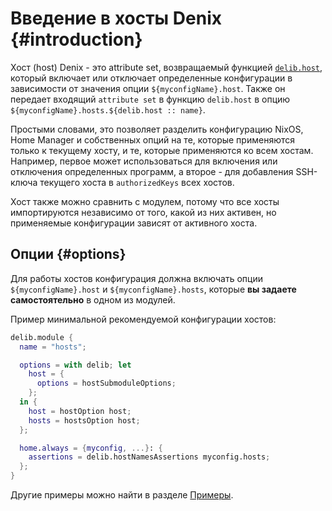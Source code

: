# Введение в хосты Denix {#introduction}
Хост (host) Denix - это attribute set, возвращаемый функцией [`delib.host`](/ru/hosts/structure), который включает или отключает определенные конфигурации в зависимости от значения опции `${myconfigName}.host`. Также он передает входящий `attribute set` в функцию `delib.host` в опцию `${myconfigName}.hosts.${delib.host :: name}`.

Простыми словами, это позволяет разделить конфигурацию NixOS, Home Manager и собственных опций на те, которые применяются только к текущему хосту, и те, которые применяются ко всем хостам. Например, первое может использоваться для включения или отключения определенных программ, а второе - для добавления SSH-ключа текущего хоста в `authorizedKeys` всех хостов.

Хост также можно сравнить с модулем, потому что все хосты импортируются независимо от того, какой из них активен, но применяемые конфигурации зависят от активного хоста.

## Опции {#options}
Для работы хостов конфигурация должна включать опции `${myconfigName}.host` и `${myconfigName}.hosts`, которые **вы задаете самостоятельно** в одном из модулей.

Пример минимальной рекомендуемой конфигурации хостов:

```nix
delib.module {
  name = "hosts";

  options = with delib; let
    host = {
      options = hostSubmoduleOptions;
    };
  in {
    host = hostOption host;
    hosts = hostsOption host;
  };

  home.always = {myconfig, ...}: {
    assertions = delib.hostNamesAssertions myconfig.hosts;
  };
}
```

Другие примеры можно найти в разделе [Примеры](/ru/hosts/examples).
